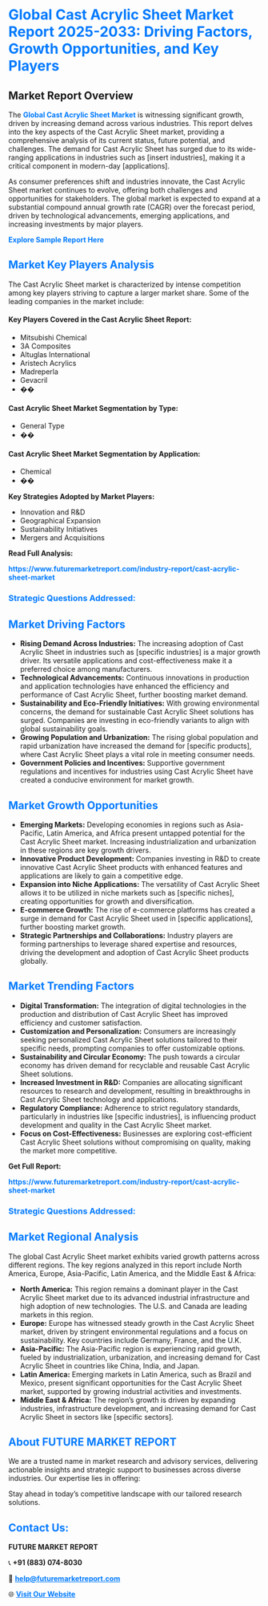 <h1 style="color: #007BFF;">Global Cast Acrylic Sheet Market Report 2025-2033: Driving Factors, Growth Opportunities, and Key Players</h1>

<section id="overview">
<h2>Market Report Overview</h2>
<p>The <a href="https://www.futuremarketreport.com/industry-report/cast-acrylic-sheet-market" style="color: #007BFF; text-decoration: none;"><strong>Global Cast Acrylic Sheet Market</strong></a> is witnessing significant growth, driven by increasing demand across various industries. This report delves into the key aspects of the Cast Acrylic Sheet market, providing a comprehensive analysis of its current status, future potential, and challenges. The demand for Cast Acrylic Sheet has surged due to its wide-ranging applications in industries such as [insert industries], making it a critical component in modern-day [applications].</p>
<p>As consumer preferences shift and industries innovate, the Cast Acrylic Sheet market continues to evolve, offering both challenges and opportunities for stakeholders. The global market is expected to expand at a substantial compound annual growth rate (CAGR) over the forecast period, driven by technological advancements, emerging applications, and increasing investments by major players.</p>
</section>

<section id="overview">
<p><a href="https://www.futuremarketreport.com/request-sample/reportId=113679" style="color: #007BFF; text-decoration: none;"><strong>Explore Sample Report Here</strong></a></p>
</section>

<section id="key-players">
<h2 style="color: #007BFF;">Market Key Players Analysis</h2>
<p>The Cast Acrylic Sheet market is characterized by intense competition among key players striving to capture a larger market share. Some of the leading companies in the market include:</p>
<h4>Key Players Covered in the Cast Acrylic Sheet Report:</h4>
<ul><li>Mitsubishi Chemical</li><li>3A Composites</li><li>Altuglas International</li><li>Aristech Acrylics</li><li>Madreperla</li><li>Gevacril</li><li>��</li></ul>
<h4>Cast Acrylic Sheet Market Segmentation by Type:</h4>
<ul><li>General Type</li><li>��</li></ul>

<h4>Cast Acrylic Sheet Market Segmentation by Application:</h4>
<ul><li>Chemical</li><li>��</li></ul>
<p><strong>Key Strategies Adopted by Market Players:</strong></p>
<ul>
<li>Innovation and R&D</li>
<li>Geographical Expansion</li>
<li>Sustainability Initiatives</li>
<li>Mergers and Acquisitions</li>
</ul>
</section>

<section>
<p><strong>Read Full Analysis: </strong></p><a href="https://www.futuremarketreport.com/industry-report/cast-acrylic-sheet-market" style="color: #007BFF; text-decoration: none;"><strong>https://www.futuremarketreport.com/industry-report/cast-acrylic-sheet-market</strong></a>
<h3 style="color: #007BFF;">Strategic Questions Addressed:</h3>
</section>

<section id="driving-factors">
<h2 style="color: #007BFF;">Market Driving Factors</h2>
<ul>
<li><strong>Rising Demand Across Industries:</strong> The increasing adoption of Cast Acrylic Sheet in industries such as [specific industries] is a major growth driver. Its versatile applications and cost-effectiveness make it a preferred choice among manufacturers.</li>
<li><strong>Technological Advancements:</strong> Continuous innovations in production and application technologies have enhanced the efficiency and performance of Cast Acrylic Sheet, further boosting market demand.</li>
<li><strong>Sustainability and Eco-Friendly Initiatives:</strong> With growing environmental concerns, the demand for sustainable Cast Acrylic Sheet solutions has surged. Companies are investing in eco-friendly variants to align with global sustainability goals.</li>
<li><strong>Growing Population and Urbanization:</strong> The rising global population and rapid urbanization have increased the demand for [specific products], where Cast Acrylic Sheet plays a vital role in meeting consumer needs.</li>
<li><strong>Government Policies and Incentives:</strong> Supportive government regulations and incentives for industries using Cast Acrylic Sheet have created a conducive environment for market growth.</li>
</ul>
</section>

<section id="growth-opportunities">
<h2 style="color: #007BFF;">Market Growth Opportunities</h2>
<ul>
<li><strong>Emerging Markets:</strong> Developing economies in regions such as Asia-Pacific, Latin America, and Africa present untapped potential for the Cast Acrylic Sheet market. Increasing industrialization and urbanization in these regions are key growth drivers.</li>
<li><strong>Innovative Product Development:</strong> Companies investing in R&D to create innovative Cast Acrylic Sheet products with enhanced features and applications are likely to gain a competitive edge.</li>
<li><strong>Expansion into Niche Applications:</strong> The versatility of Cast Acrylic Sheet allows it to be utilized in niche markets such as [specific niches], creating opportunities for growth and diversification.</li>
<li><strong>E-commerce Growth:</strong> The rise of e-commerce platforms has created a surge in demand for Cast Acrylic Sheet used in [specific applications], further boosting market growth.</li>
<li><strong>Strategic Partnerships and Collaborations:</strong> Industry players are forming partnerships to leverage shared expertise and resources, driving the development and adoption of Cast Acrylic Sheet products globally.</li>
</ul>
</section>

<section id="trending-factors">
<h2 style="color: #007BFF;">Market Trending Factors</h2>
<ul>
<li><strong>Digital Transformation:</strong> The integration of digital technologies in the production and distribution of Cast Acrylic Sheet has improved efficiency and customer satisfaction.</li>
<li><strong>Customization and Personalization:</strong> Consumers are increasingly seeking personalized Cast Acrylic Sheet solutions tailored to their specific needs, prompting companies to offer customizable options.</li>
<li><strong>Sustainability and Circular Economy:</strong> The push towards a circular economy has driven demand for recyclable and reusable Cast Acrylic Sheet solutions.</li>
<li><strong>Increased Investment in R&D:</strong> Companies are allocating significant resources to research and development, resulting in breakthroughs in Cast Acrylic Sheet technology and applications.</li>
<li><strong>Regulatory Compliance:</strong> Adherence to strict regulatory standards, particularly in industries like [specific industries], is influencing product development and quality in the Cast Acrylic Sheet market.</li>
<li><strong>Focus on Cost-Effectiveness:</strong> Businesses are exploring cost-efficient Cast Acrylic Sheet solutions without compromising on quality, making the market more competitive.</li>
</ul>
</section>

<section>
<p><strong>Get Full Report: </strong></p><a href="https://www.futuremarketreport.com/industry-report/cast-acrylic-sheet-market" style="color: #007BFF; text-decoration: none;"><strong>https://www.futuremarketreport.com/industry-report/cast-acrylic-sheet-market</strong></a>
<h3 style="color: #007BFF;">Strategic Questions Addressed:</h3>
</section>


<section id="regional-analysis">
<h2 style="color: #007BFF;">Market Regional Analysis</h2>
<p>The global Cast Acrylic Sheet market exhibits varied growth patterns across different regions. The key regions analyzed in this report include North America, Europe, Asia-Pacific, Latin America, and the Middle East & Africa:</p>
<ul>
<li><strong>North America:</strong> This region remains a dominant player in the Cast Acrylic Sheet market due to its advanced industrial infrastructure and high adoption of new technologies. The U.S. and Canada are leading markets in this region.</li>
<li><strong>Europe:</strong> Europe has witnessed steady growth in the Cast Acrylic Sheet market, driven by stringent environmental regulations and a focus on sustainability. Key countries include Germany, France, and the U.K.</li>
<li><strong>Asia-Pacific:</strong> The Asia-Pacific region is experiencing rapid growth, fueled by industrialization, urbanization, and increasing demand for Cast Acrylic Sheet in countries like China, India, and Japan.</li>
<li><strong>Latin America:</strong> Emerging markets in Latin America, such as Brazil and Mexico, present significant opportunities for the Cast Acrylic Sheet market, supported by growing industrial activities and investments.</li>
<li><strong>Middle East & Africa:</strong> The region’s growth is driven by expanding industries, infrastructure development, and increasing demand for Cast Acrylic Sheet in sectors like [specific sectors].</li>
</ul>
</section>

<footer>
<h2 style="color: #007BFF;">About FUTURE MARKET REPORT</h2>
<p>We are a trusted name in market research and advisory services, delivering actionable insights and strategic support to businesses across diverse industries. Our expertise lies in offering:</p>

<p>Stay ahead in today’s competitive landscape with our tailored research solutions.</p>

<h2 style="color: #007BFF;">Contact Us:</h2>
<p><strong>FUTURE MARKET REPORT</strong></p>
<p>📞 <strong>+91 (883) 074-8030</strong></p>
<p>📧 <strong><a href="mailto:help@futuremarketreport.com" style="color: #007BFF;">help@futuremarketreport.com</a></strong></p>
<p>🌐 <strong><a href="https://www.futuremarketreport.com/" style="color: #007BFF;">Visit Our Website</a></strong></p>
</footer>